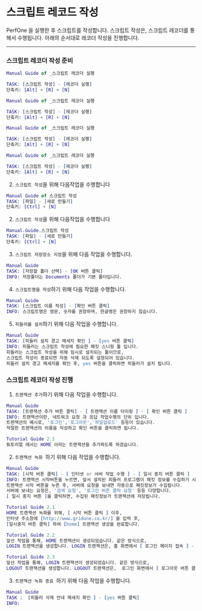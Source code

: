 # 스크립트 레코드 작성
PerfOne 을 실행한 후 스크립트를 작성합니다.
스크립트 작성은, 스크립트 레코더를 통해서 수행됩니다.
아래의 순서대로 레코더 작성을 진행합니다.

---

### 스크립트 레코더 작성 준비

```erlang
Manual Guide of _스크립트 레코더 실행
```
```erlang
TASK: [스크립트 작성] - [레코더 실행]
단축키: [Alt] + [R] + [N] 
```


```erlang
Manual Guide of _스크립트 레코더 실행
```
```erlang
TASK: [스크립트 작성] - [레코더 실행]
단축키: [Alt] + [R] + [N] 
```


```erlang
Manual Guide of _스크립트 레코더 실행
```
```erlang
TASK: [스크립트 작성] - [레코더 실행]
단축키: [Alt] + [R] + [N] 
```


```erlang
Manual Guide of _스크립트 레코더 실행
```
```erlang
TASK: [스크립트 작성] - [레코더 실행]
단축키: [Alt] + [R] + [N] 
```
<!-- 1. `스크립트 레코더` 실행을 위해 다음 작업을 수행합니다.
```erlang
Manual Guide of _스크립트 레코더 실행
TASK: [스크립트 작성] - [레코더 실행]
단축키: [Alt] + [R] + [N] 
``` -->

2. `스크립트 작성`을 위해 다음작업을 수행합니다
```erlang
Manual Guide of 스크립트 작성
TASK: [파일] - [새로 만들기]
단축키: [Ctrl] + [N]
```
2. `스크립트 작성`을 위해 다음작업을 수행합니다
```erlang
Manual.Guide.스크립트 작성
TASK: [파일] - [새로 만들기]
단축키: [Ctrl] + [N]
```


3. `스크립트 저장장소 지정`을 위해 다음 작업을 수행합니다.
```erlang
Manual Guide 
TASK: [저장할 폴더 선택] - [OK 버튼 클릭]
INFO: 저장폴더는 Documents 폴더가 기본 폴더입니다. 
```

4. `스크립트명을 작성`하기 위해 다음 작업을 수행합니다.
```erlang
Manual Guide 
TASK: [스크립트 이름 작성] - [확인 버튼 클릭]
INFO: 스크립트명은 영문, 숫자를 권장하며, 한글명은 권장하지 않습니다. 
```

5. `피들러를 설치`하기 위해 다음 작업을 수행합니다.
```erlang
Manual Guide 
TASK: [피들러 설치 경고 메세지 확인 ] - [yes 버튼 클릭]
INFO: 피들러는 스크립트 작성에 필요한 패킷 스니핑 툴 입니다.
피들러는 스크립트 작성을 위해 임시로 설치되는 툴이므로, 
스크립트 작성이 종료되면 자동 삭제 되도록 설정되어 있습니다. 
피들러 설치 경고 메세지를 확인 후, yes 버튼을 클릭하면 피들러가 설치 됩니다.
```



### 스크립트 레코더 작성 진행
1. `트랜잭션 추가`하기 위해 다음 작업을 수행합니다.
```erlang
Manual Guide 
TASK: [트랜잭션 추가 버튼 클릭] - [ 트랜잭션 이름 타이핑 ] - [ 확인 버튼 클릭 ]
INFO: 트랜잭션이란, 네트워크 요청 과 응답 작업수행의 단위 입니다. 
트랜잭션의 예시로, '로그인','로그아웃','파일업로드' 등등이 있습니다.
적절한 트랜잭션의 이름을 작성하고 확인 버튼을 클릭하면 됩니다.
```
```erlang
Tutorial Guide 2.1 
튜토리얼 에서는 HOME 이라는 트랜잭션을 추가하도록 하겠습니다.  
```

2. `트랜잭션 녹화 `하기 위해 다음 작업을 수행합니다.
```erlang
Manual Guide 
TASK: [시작 버튼 클릭] - [ 인터넷 or 서버 작업 수행 ] - [ 일시 중지 버튼 클릭 ]
INFO: 트랜잭션 시작버튼을 누르면, 앞서 설치된 피들러 프로그램이 패킷 정보를 수집하기 시작합니다. 
트랜잭션 시작 버튼을 누른 후, 서버에 요청을 보내면 자동으로 패킷정보가 수집됩니다. 
서버에 보내는 요청은, '검색 요청', '로그인 버튼 클릭 요청' 등등 다양합니다.
[ 일시 중지 버튼 ]을 클릭하면, 수집된 패킷정보가 트랜잭션에 저장됩니다.
```  
```erlang
Tutorial Guide 2.1
HOME 트랜잭션 녹화를 위해, [ 시작 버튼 클릭 ] 이후, 
인터넷 주소창에 [http://www.gridone.co.kr/] 을 입력 후,
[일시중지 버튼 클릭] 하여 [home] 트랜잭션 생성을 완료합니다.
```
```erlang
Tutorial Guide 2.2 
앞선 작업을 통해, HOME 트랜잭션이 생성되었습니다. 같은 방식으로, 
LOGIN 트랜잭션을 생성합니다. LOGIN 트랜잭션은, 홈 화면에서 [ 로그인 페이지 접속 ] - [아이디, 패스 워드 입력 ] - [ 로그인 버튼 클릭 ] 의 작업을 녹화하도록 합니다.  
```
```erlang
Tutorial Guide 2.3
앞선 작업을 통해, LOGIN 트랜잭션이 생성되었습니다. 같은 방식으로, 
LOGOUT 트랜잭션을 생성합니다. LOGOUT 트랜잭션은,  로그인 화면에서 [ 로그아웃 버튼 클릭 ]의 작업을 녹화하도록 합니다.
```

3. `트랜잭션 녹화 종료 `하기 위해 다음 작업을 수행합니다.
```erlang
Manual Guide 
TASK :  [피들러 삭제 안내 메세지 확인 ] - [yes 버튼 클릭]
INFO: 
```
